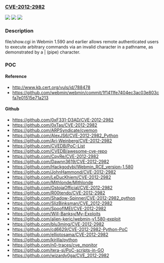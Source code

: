 ### [CVE-2012-2982](https://cve.mitre.org/cgi-bin/cvename.cgi?name=CVE-2012-2982)
![](https://img.shields.io/static/v1?label=Product&message=n%2Fa&color=blue)
![](https://img.shields.io/static/v1?label=Version&message=n%2Fa&color=blue)
![](https://img.shields.io/static/v1?label=Vulnerability&message=n%2Fa&color=brighgreen)

### Description

file/show.cgi in Webmin 1.590 and earlier allows remote authenticated users to execute arbitrary commands via an invalid character in a pathname, as demonstrated by a | (pipe) character.

### POC

#### Reference
- http://www.kb.cert.org/vuls/id/788478
- https://github.com/webmin/webmin/commit/1f1411fe7404ec3ac03e803cfa7e01515e71a213

#### Github
- https://github.com/0xF331-D3AD/CVE-2012-2982
- https://github.com/0xTas/CVE-2012-2982
- https://github.com/ARPSyndicate/cvemon
- https://github.com/AlexJS6/CVE-2012-2982_Python
- https://github.com/Ari-Weinberg/CVE-2012-2982
- https://github.com/CVEDB/PoC-List
- https://github.com/CVEDB/awesome-cve-repo
- https://github.com/CpyRe/CVE-2012-2982
- https://github.com/Dawnn3619/CVE-2012-2982
- https://github.com/Hackgodybj/Webmin_RCE_version-1.580
- https://github.com/JohnHammond/CVE-2012-2982
- https://github.com/LeDucKhiem/CVE-2012-2982
- https://github.com/Mithlonde/Mithlonde
- https://github.com/OstojaOfficial/CVE-2012-2982
- https://github.com/R00tendo/CVE-2012-2982
- https://github.com/Shadow-Spinner/CVE-2012-2982_python
- https://github.com/SlizBinksman/CVE_2012-2982
- https://github.com/SpoofIMEI/CVE-2012-2982
- https://github.com/Will-Banksy/My-Exploits
- https://github.com/alien-keric/webmin-v1.580-exploit
- https://github.com/blu3ming/CVE-2012-2982
- https://github.com/cd6629/CVE-2012-2982-Python-PoC
- https://github.com/elliotosama/CVE-2012-2982
- https://github.com/kirilla/python
- https://github.com/n0-traces/cve_monitor
- https://github.com/tera-si/PoC-scripts-in-GO
- https://github.com/wizardy0ga/CVE_2012-2982


